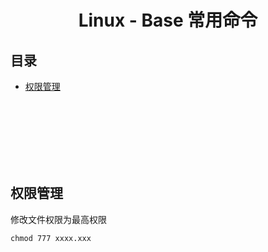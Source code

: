 
# <div align="center">Linux - Base 常用命令</div>

## 目录

- [权限管理](#权限管理)

<br><br><br><br><br><br>

## 权限管理

修改文件权限为最高权限
```base
chmod 777 xxxx.xxx
```

<br><br>


